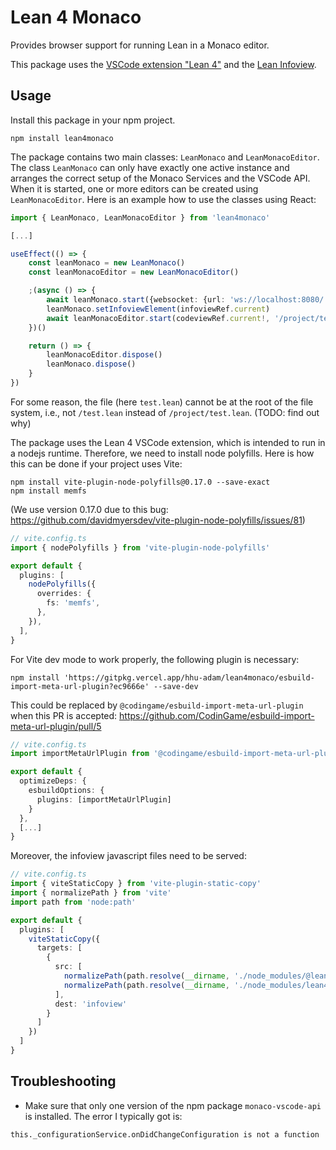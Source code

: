 # Lean 4 Monaco

Provides browser support for running Lean in a Monaco editor.

This package uses the [VSCode extension
"Lean 4"](https://marketplace.visualstudio.com/items?itemName=leanprover.lean4) and the
[Lean Infoview](https://www.npmjs.com/package/@leanprover/infoview).

## Usage

Install this package in your npm project.

```
npm install lean4monaco
```

The package contains two main classes: `LeanMonaco` and `LeanMonacoEditor`. The
class `LeanMonaco` can only have exactly one active instance and arranges the
correct setup of the Monaco Services and the VSCode API. When it is started,
one or more editors can be created using `LeanMonacoEditor`. Here is an example
how to use the classes using React:

```ts
import { LeanMonaco, LeanMonacoEditor } from 'lean4monaco'

[...]

useEffect(() => {
    const leanMonaco = new LeanMonaco()
    const leanMonacoEditor = new LeanMonacoEditor()

    ;(async () => {
        await leanMonaco.start({websocket: {url: 'ws://localhost:8080/'}})
        leanMonaco.setInfoviewElement(infoviewRef.current)
        await leanMonacoEditor.start(codeviewRef.current!, '/project/test.lean', '#check Nat')
    })()

    return () => {
        leanMonacoEditor.dispose()
        leanMonaco.dispose()
    }
})
```

For some reason, the file (here `test.lean`) cannot be at the root of the file system, i.e., not `/test.lean` instead of `/project/test.lean`. (TODO: find out why)

The package uses the Lean 4 VSCode extension, which is intended to run in a nodejs runtime. Therefore, we need to install node polyfills.
Here is how this can be done if your project uses Vite:
```
npm install vite-plugin-node-polyfills@0.17.0 --save-exact
npm install memfs
```
(We use version 0.17.0 due to this bug: https://github.com/davidmyersdev/vite-plugin-node-polyfills/issues/81)

```ts
// vite.config.ts
import { nodePolyfills } from 'vite-plugin-node-polyfills'

export default {
  plugins: [
    nodePolyfills({
      overrides: {
        fs: 'memfs',
      },
    }),
  ],
}
```

For Vite dev mode to work properly, the following plugin is necessary:
```
npm install 'https://gitpkg.vercel.app/hhu-adam/lean4monaco/esbuild-import-meta-url-plugin?ec9666e' --save-dev
```
This could be replaced by `@codingame/esbuild-import-meta-url-plugin` when this PR is accepted: https://github.com/CodinGame/esbuild-import-meta-url-plugin/pull/5

```ts
// vite.config.ts
import importMetaUrlPlugin from '@codingame/esbuild-import-meta-url-plugin'

export default {
  optimizeDeps: {
    esbuildOptions: {
      plugins: [importMetaUrlPlugin]
    }
  },
  [...]
}
```

Moreover, the infoview javascript files need to be served:
```ts
// vite.config.ts
import { viteStaticCopy } from 'vite-plugin-static-copy'
import { normalizePath } from 'vite'
import path from 'node:path'

export default {
  plugins: [
    viteStaticCopy({
      targets: [
        {
          src: [
            normalizePath(path.resolve(__dirname, './node_modules/@leanprover/infoview/dist/*')),
            normalizePath(path.resolve(__dirname, './node_modules/lean4monaco/webview/webview.js')),
          ],
          dest: 'infoview'
        }
      ]
    })
  ]
}
```

## Troubleshooting

* Make sure that only one version of the npm package `monaco-vscode-api` is installed.
The error I typically got is:
```
this._configurationService.onDidChangeConfiguration is not a function
```
